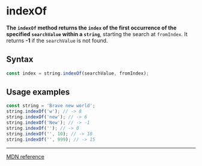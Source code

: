 # indexOf

**The `indexOf` method returns the `index` of the first occurrence of the specified `searchValue` within a `string`**, starting the search at `fromIndex`. It returns **-1** if the `searchValue` is not found.

## Syntax

```js
const index = string.indexOf(searchValue, fromIndex);
```

## Usage examples

```js
const string = 'Brave new world';
string.indexOf('w'); // -> 8
string.indexOf('new'); // -> 6
string.indexOf('New'); // -> -1
string.indexOf(''); // -> 0
string.indexOf('', 10); // -> 10
string.indexOf('', 999); // -> 15
```

---

[MDN reference](https://developer.mozilla.org/en-US/docs/Web/JavaScript/Reference/Global_Objects/String/indexOf)
